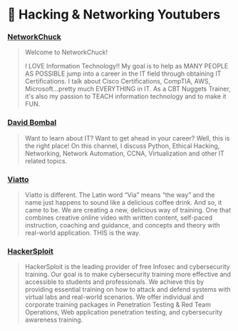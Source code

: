 # 💠 Hacking & Networking Youtubers

### [NetworkChuck](https://www.youtube.com/c/NetworkChuck/videos)

> Welcome to NetworkChuck!
>
> I LOVE Information Technology!! My goal is to help as MANY PEOPLE AS POSSIBLE jump into a career in the IT field through obtaining IT Certifications. I talk about Cisco Certifications, CompTIA, AWS, Microsoft...pretty much EVERYTHING in IT. As a CBT Nuggets Trainer, it's also my passion to TEACH information technology and to make it FUN.

### [David Bombal](https://www.youtube.com/c/DavidBombal/videos)

> Want to learn about IT? Want to get ahead in your career? Well, this is the right place! On this channel, I discuss Python, Ethical Hacking, Networking, Network Automation, CCNA, Virtualization and other IT related topics.

### [Viatto](https://www.youtube.com/c/KeepingITSimple/videos)

> Viatto is different. The Latin word “Via” means “the way” and the name just happens to sound like a delicious coffee drink. And so, it came to be. We are creating a new, delicious way of training. One that combines creative online video with written content, self-paced instruction, coaching and guidance, and concepts and theory with real-world application. THIS is the way.

### [HackerSploit](https://www.youtube.com/c/HackerSploit/videos)

> HackerSploit is the leading provider of free Infosec and cybersecurity training. Our goal is to make cybersecurity training more effective and accessible to students and professionals. We achieve this by providing essential training on how to attack and defend systems with virtual labs and real-world scenarios. We offer individual and corporate training packages in Penetration Testing & Red Team Operations, Web application penetration testing, and cybersecurity awareness training.
